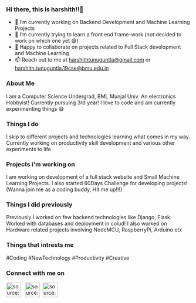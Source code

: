 ### Hi there, this is harshith!!👋

<!-- 
**harshithtunuguntla/harshithtunuguntla** is a ✨ _special_ ✨ repository because its `README.md` (this file) appears on your GitHub profile.

Here are some ideas to get you started: -->

- 🔭 I’m currently working on Backend Development and Machine Learning Projects
- 🌱 I’m currently trying to learn a front end frame-work (not decided to work on which one yet 😅)
- 👯 Happy to collaborate on projects related to Full Stack development and Machine Learning
- 📫 Reach out to me at harshithtunuguntla@gmail.com or harshith.tunuguntla.19cse@bmu.edu.in

### About Me

I am a Computer Science Undergrad, BML Munjal Univ. An electronics Hobbyist! Currently pursuing 3rd year! I love to code and am currently experimenting things 😅

### Things I do

I skip to different projects and technologies learning what comes in my way. Currently working on productivity skill development and various other experiments to life

### Projects i'm working on

I am working on development of a full stack website and Small Machine Learning Projects.
I also started 60Days Challenge for developing projects! (Wanna join me as a coding buddy, Hit me up!!!)

### Things I did previously

Previously I worked on few backend technologies like Django, Flask. Worked with databases and deployment in colud!
I also worked on Hardware related projects involving NodeMCU, RaspberryPi, Arduino etx

### Things that intrests me

#Coding #NewTechnology #Productivity #Creative

### Connect with me on

<a href="https://www.linkedin.com/in/harshithtunuguntla/" target="_blank" rel="noopener noreferrer"><img src="https://i.imgur.com/kF9HMpz.png" width=40px height=40px title="source: imgur.com" /></a> &nbsp; <a href="https://twitter.com/2f80ed" target="_blank" rel="noopener noreferrer"><img src="https://i.imgur.com/G7yTDHP.png" width=40px height=40px title="source: imgur.com" /></a> &nbsp;<a href="https://www.instagram.com/harshith.tunuguntla/" target="_blank" rel="noopener noreferrer"><img src="https://i.imgur.com/M6yBwxS.png" width=40px height=40px title="source: imgur.com" /></a>


